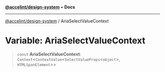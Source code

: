 [**@accelint/design-system**](../README.md) • **Docs**

***

[@accelint/design-system](../README.md) / AriaSelectValueContext

# Variable: AriaSelectValueContext

> `const` **AriaSelectValueContext**: `Context`\<`ContextValue`\<`SelectValueProps`\<`object`\>, `HTMLSpanElement`\>\>

